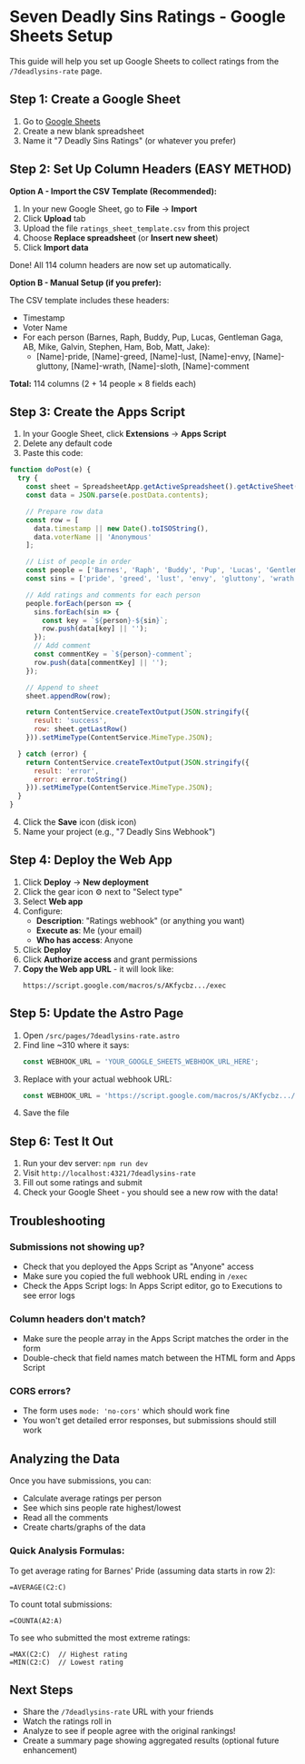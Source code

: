 # Seven Deadly Sins Ratings - Google Sheets Setup

This guide will help you set up Google Sheets to collect ratings from the `/7deadlysins-rate` page.

## Step 1: Create a Google Sheet

1. Go to [Google Sheets](https://sheets.google.com)
2. Create a new blank spreadsheet
3. Name it "7 Deadly Sins Ratings" (or whatever you prefer)

## Step 2: Set Up Column Headers (EASY METHOD)

**Option A - Import the CSV Template (Recommended):**

1. In your new Google Sheet, go to **File** → **Import**
2. Click **Upload** tab
3. Upload the file `ratings_sheet_template.csv` from this project
4. Choose **Replace spreadsheet** (or **Insert new sheet**)
5. Click **Import data**

Done! All 114 column headers are now set up automatically.

**Option B - Manual Setup (if you prefer):**

The CSV template includes these headers:
- Timestamp
- Voter Name
- For each person (Barnes, Raph, Buddy, Pup, Lucas, Gentleman Gaga, AB, Mike, Galvin, Stephen, Ham, Bob, Matt, Jake):
  - [Name]-pride, [Name]-greed, [Name]-lust, [Name]-envy, [Name]-gluttony, [Name]-wrath, [Name]-sloth, [Name]-comment

**Total:** 114 columns (2 + 14 people × 8 fields each)

## Step 3: Create the Apps Script

1. In your Google Sheet, click **Extensions** → **Apps Script**
2. Delete any default code
3. Paste this code:

```javascript
function doPost(e) {
  try {
    const sheet = SpreadsheetApp.getActiveSpreadsheet().getActiveSheet();
    const data = JSON.parse(e.postData.contents);

    // Prepare row data
    const row = [
      data.timestamp || new Date().toISOString(),
      data.voterName || 'Anonymous'
    ];

    // List of people in order
    const people = ['Barnes', 'Raph', 'Buddy', 'Pup', 'Lucas', 'Gentleman Gaga', 'AB', 'Mike', 'Galvin', 'Stephen', 'Ham', 'Bob', 'Matt', 'Jake'];
    const sins = ['pride', 'greed', 'lust', 'envy', 'gluttony', 'wrath', 'sloth'];

    // Add ratings and comments for each person
    people.forEach(person => {
      sins.forEach(sin => {
        const key = `${person}-${sin}`;
        row.push(data[key] || '');
      });
      // Add comment
      const commentKey = `${person}-comment`;
      row.push(data[commentKey] || '');
    });

    // Append to sheet
    sheet.appendRow(row);

    return ContentService.createTextOutput(JSON.stringify({
      result: 'success',
      row: sheet.getLastRow()
    })).setMimeType(ContentService.MimeType.JSON);

  } catch (error) {
    return ContentService.createTextOutput(JSON.stringify({
      result: 'error',
      error: error.toString()
    })).setMimeType(ContentService.MimeType.JSON);
  }
}
```

4. Click the **Save** icon (disk icon)
5. Name your project (e.g., "7 Deadly Sins Webhook")

## Step 4: Deploy the Web App

1. Click **Deploy** → **New deployment**
2. Click the gear icon ⚙️ next to "Select type"
3. Select **Web app**
4. Configure:
   - **Description**: "Ratings webhook" (or anything you want)
   - **Execute as**: Me (your email)
   - **Who has access**: Anyone
5. Click **Deploy**
6. Click **Authorize access** and grant permissions
7. **Copy the Web app URL** - it will look like:
   ```
   https://script.google.com/macros/s/AKfycbz.../exec
   ```

## Step 5: Update the Astro Page

1. Open `/src/pages/7deadlysins-rate.astro`
2. Find line ~310 where it says:
   ```javascript
   const WEBHOOK_URL = 'YOUR_GOOGLE_SHEETS_WEBHOOK_URL_HERE';
   ```
3. Replace with your actual webhook URL:
   ```javascript
   const WEBHOOK_URL = 'https://script.google.com/macros/s/AKfycbz.../exec';
   ```
4. Save the file

## Step 6: Test It Out

1. Run your dev server: `npm run dev`
2. Visit `http://localhost:4321/7deadlysins-rate`
3. Fill out some ratings and submit
4. Check your Google Sheet - you should see a new row with the data!

## Troubleshooting

### Submissions not showing up?
- Check that you deployed the Apps Script as "Anyone" access
- Make sure you copied the full webhook URL ending in `/exec`
- Check the Apps Script logs: In Apps Script editor, go to Executions to see error logs

### Column headers don't match?
- Make sure the people array in the Apps Script matches the order in the form
- Double-check that field names match between the HTML form and Apps Script

### CORS errors?
- The form uses `mode: 'no-cors'` which should work fine
- You won't get detailed error responses, but submissions should still work

## Analyzing the Data

Once you have submissions, you can:
- Calculate average ratings per person
- See which sins people rate highest/lowest
- Read all the comments
- Create charts/graphs of the data

### Quick Analysis Formulas:

To get average rating for Barnes' Pride (assuming data starts in row 2):
```
=AVERAGE(C2:C)
```

To count total submissions:
```
=COUNTA(A2:A)
```

To see who submitted the most extreme ratings:
```
=MAX(C2:C)  // Highest rating
=MIN(C2:C)  // Lowest rating
```

## Next Steps

- Share the `/7deadlysins-rate` URL with your friends
- Watch the ratings roll in
- Analyze to see if people agree with the original rankings!
- Create a summary page showing aggregated results (optional future enhancement)
